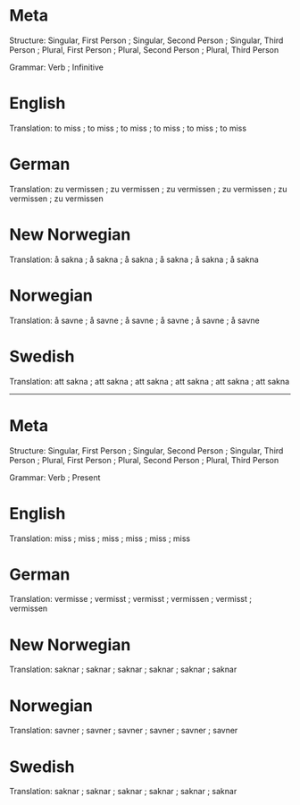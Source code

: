 Meta
====

Structure: Singular, First Person ; Singular, Second Person ; Singular, Third Person ;
           Plural, First Person   ; Plural, Second Person   ; Plural, Third Person

Grammar:   Verb ; Infinitive



English
=======

Translation: to miss ; to miss ; to miss ;
             to miss ; to miss ; to miss



German
======

Translation: zu vermissen ; zu vermissen ; zu vermissen ;
             zu vermissen ; zu vermissen ; zu vermissen



New Norwegian
=============

Translation: å sakna ; å sakna ; å sakna ;
             å sakna ; å sakna ; å sakna



Norwegian
=========

Translation: å savne ; å savne ; å savne ;
             å savne ; å savne ; å savne



Swedish
=======

Translation: att sakna ; att sakna ; att sakna ;
             att sakna ; att sakna ; att sakna



--------------------------------------------------------------------------------

Meta
====

Structure: Singular, First Person ; Singular, Second Person ; Singular, Third Person ;
           Plural, First Person   ; Plural, Second Person   ; Plural, Third Person

Grammar:   Verb ; Present



English
=======

Translation: miss ; miss ; miss ;
             miss ; miss ; miss



German
======

Translation: vermisse  ; vermisst ; vermisst  ;
             vermissen ; vermisst ; vermissen



New Norwegian
=============

Translation: saknar ; saknar ; saknar ;
             saknar ; saknar ; saknar



Norwegian
=========

Translation: savner ; savner ; savner ;
             savner ; savner ; savner



Swedish
=======

Translation: saknar ; saknar ; saknar ;
             saknar ; saknar ; saknar
